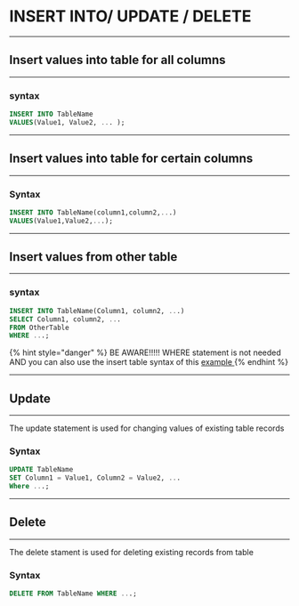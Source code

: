 # INSERT INTO/ UPDATE / DELETE

***

## Insert values into table for all columns

***

### syntax

```sql
INSERT INTO TableName
VALUES(Value1, Value2, ... );
```

***

## Insert values into table for certain columns

***

### Syntax

```sql
INSERT INTO TableName(column1,column2,...)
VALUES(Value1,Value2,...);
```

***

## Insert values from other table&#x20;

***

### syntax

```sql
INSERT INTO TableName(Column1, column2, ...)
SELECT Column1, column2, ...
FROM OtherTable
WHERE ...;
```

{% hint style="danger" %}
BE AWARE!!!!! WHERE statement is not needed AND you can also use the insert table syntax of this [example ](https://app.gitbook.com/o/TATrlAYkem2Rg7WPIxd2/s/EZJpikjAR8f5jOqrUkvh/\~/changes/73/help\_vakken/notities/software-ontwikeling-avans/database-wip/insert-into#syntax)
{% endhint %}

***

## Update&#x20;

***

The update statement is used for changing values of existing table records

### Syntax

```sql
UPDATE TableName
SET Column1 = Value1, Column2 = Value2, ...
Where ...;
```

***

## Delete

***

The delete stament is used for deleting existing records from table

### Syntax

```sql
DELETE FROM TableName WHERE ...;
```
